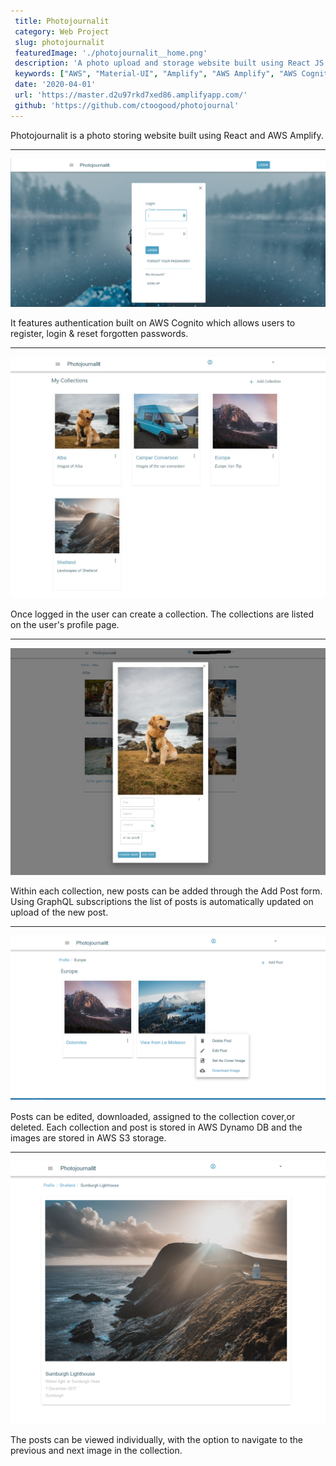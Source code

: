 ```yaml
---
 title: Photojournalit
 category: Web Project
 slug: photojournalit
 featuredImage: './photojournalit__home.png'
 description: 'A photo upload and storage website built using React JS & AWS Amplify'
 keywords: ["AWS", "Material-UI", "Amplify", "AWS Amplify", "AWS Cognito", "Serverless", "Dynamo DB", "React", "ReactJS", "Lambda"]
 date: '2020-04-01'
 url: 'https://master.d2u97rkd7xed86.amplifyapp.com/'
 github: 'https://github.com/ctoogood/photojournal'
---
```


Photojournalit is a photo storing website built using React and AWS Amplify.

---

![Login Page](./pj_login.PNG)

It features authentication built on AWS Cognito which allows users to register, login & reset forgotten passwords.

---

![Collections Page](./pj_collections.jpg)

Once logged in the user can create a collection.  The collections are listed on the user's profile page.

---

![Posts Page](./pj_addPost.jpg)

Within each collection, new posts can be added through the Add Post form. Using GraphQL subscriptions the list of posts is automatically updated on upload of the new post.

---

![Post Options](./pj_postOptions.png)

Posts can be edited, downloaded, assigned to the collection cover,or deleted.  Each collection and post is stored in AWS Dynamo DB and the images are stored in AWS S3 storage.

---

![Post Detail](./pj_post.png)

The posts can be viewed individually, with the option to navigate to the previous and next image in the collection.